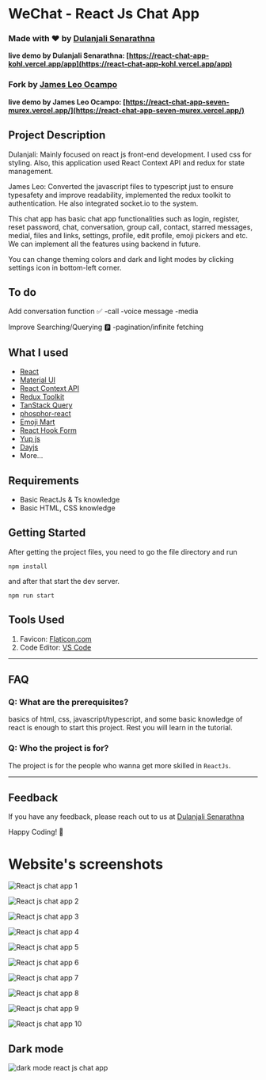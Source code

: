 # WeChat - React Js Chat App

### Made with ❤️ by [Dulanjali Senarathna](https://www.linkedin.com/in/dulanjali-senarathna/)

**live demo by Dulanjali Senarathna: [https://react-chat-app-kohl.vercel.app/app](https://react-chat-app-kohl.vercel.app/app)**

### Fork by [James Leo Ocampo](https://www.linkedin.com/in/james-leo-ocampo-888686307)

**live demo by James Leo Ocampo: [https://react-chat-app-seven-murex.vercel.app/](https://react-chat-app-seven-murex.vercel.app/)**

## Project Description

Dulanjali:
Mainly focused on react js front-end development. I used css for styling. Also, this application used React Context API and redux for state management.

James Leo:
Converted the javascript files to typescript just to ensure typesafety and improve readability, implemented the redux toolkit to authentication. He also integrated socket.io to the system.

This chat app has basic chat app functionalities such as login, register, reset password, chat, conversation, group call, contact, starred messages, medial, files and links, settings, profile, edit profile, emoji pickers and etc. We can implement all the features using backend in future.

You can change theming colors and dark and light modes by clicking settings icon in bottom-left corner.

## To do

Add conversation function ✅
-call
-voice message
-media

Improve Searching/Querying 🅿️
-pagination/infinite fetching

## What I used

-   [React](https://reactjs.org/)
-   [Material UI](https://mui.com/)
-   [React Context API](https://legacy.reactjs.org/docs/context.html)
-   [Redux Toolkit](https://redux-toolkit.js.org/)
-   [TanStack Query](https://tanstack.com/query/)
-   [phosphor-react](https://www.npmjs.com/package/phosphor-react)
-   [Emoji Mart](https://www.npmjs.com/package/emoji-mart)
-   [React Hook Form](https://react-hook-form.com/)
-   [Yup js](https://www.npmjs.com/package/yup)
-   [Dayjs](https://day.js.org/)
-   More...

## Requirements

-   Basic ReactJs & Ts knowledge
-   Basic HTML, CSS knowledge

## Getting Started

After getting the project files, you need to go the file directory and run

```shell
npm install
```

and after that start the dev server.

```shell
npm run start
```

## Tools Used

1. Favicon: [Flaticon.com](https://www.flaticon.com/)
1. Code Editor: [VS Code](https://code.visualstudio.com/)

---

## FAQ

### Q: What are the prerequisites?

basics of html, css, javascript/typescript, and some basic knowledge of react is enough to start this project. Rest you will learn in the tutorial.

### Q: Who the project is for?

The project is for the people who wanna get more skilled in `ReactJs`.

---

## Feedback

If you have any feedback, please reach out to us at [Dulanjali Senarathna](https://www.behance.net/dulanjasenarathna)

Happy Coding! 🚀

# Website's screenshots

![React js chat app 1](https://user-images.githubusercontent.com/59603716/236672849-f2577271-4a2b-4b25-bca2-97755ba0c9c2.jpg)

![React js chat app 2](https://user-images.githubusercontent.com/59603716/236672853-2e1e2d1a-3e5a-44cd-a472-e0a4285de179.jpg)

![React js chat app 3](https://user-images.githubusercontent.com/59603716/236672858-8b4a24ec-f287-4161-ae1f-7ed6115e35de.jpg)

![React js chat app 4](https://user-images.githubusercontent.com/59603716/236672872-b12dbfbb-b73f-47e0-ab53-d53960083888.jpg)

![React js chat app 5](https://user-images.githubusercontent.com/59603716/236672879-b3f9682c-5ced-4f8e-b3e7-dbbedf901d54.jpg)

![React js chat app 6](https://user-images.githubusercontent.com/59603716/236672884-cddfe6bb-5550-484a-a215-08ec09e52365.jpg)

![React js chat app 7](https://user-images.githubusercontent.com/59603716/236672886-080587d0-92f5-476f-ae24-263bfe8ab23d.jpg)

![React js chat app 8](https://user-images.githubusercontent.com/59603716/236672893-bdd01215-3d0c-4a87-98e8-b8410735390c.jpg)

![React js chat app 9](https://user-images.githubusercontent.com/59603716/236672900-8046f9d1-9d32-4f8b-b443-fa265fa059bd.jpg)

![React js chat app 10](https://user-images.githubusercontent.com/59603716/236672903-d3139cb3-6490-427a-8573-cc9d4956ce60.jpg)

## Dark mode

![dark mode react js chat app](https://user-images.githubusercontent.com/59603716/236672907-66c3c842-66e8-40bb-9c44-ea1e6f7a29da.JPG)
